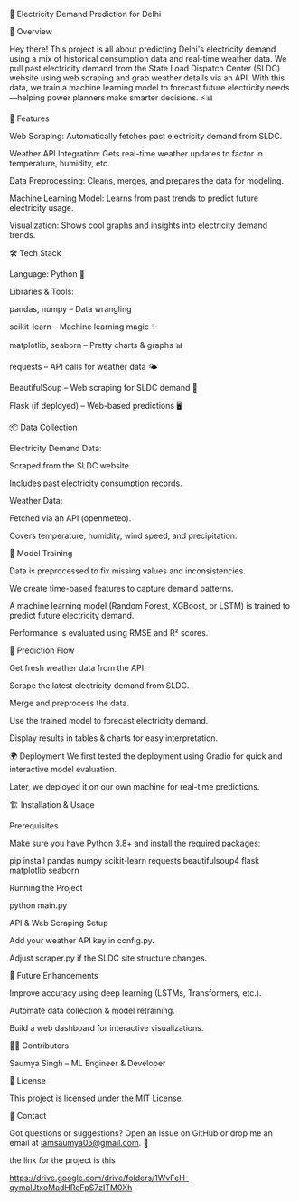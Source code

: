 🔌 Electricity Demand Prediction for Delhi

🌟 Overview

Hey there! This project is all about predicting Delhi's electricity demand using a mix of historical consumption data and real-time weather data. We pull past electricity demand from the State Load Dispatch Center (SLDC) website using web scraping and grab weather details via an API. With this data, we train a machine learning model to forecast future electricity needs—helping power planners make smarter decisions. ⚡📊

🚀 Features

Web Scraping: Automatically fetches past electricity demand from SLDC.

Weather API Integration: Gets real-time weather updates to factor in temperature, humidity, etc.

Data Preprocessing: Cleans, merges, and prepares the data for modeling.

Machine Learning Model: Learns from past trends to predict future electricity usage.

Visualization: Shows cool graphs and insights into electricity demand trends.

🛠 Tech Stack

Language: Python 🐍

Libraries & Tools:

pandas, numpy – Data wrangling

scikit-learn – Machine learning magic ✨

matplotlib, seaborn – Pretty charts & graphs 📊

requests – API calls for weather data 🌤

BeautifulSoup – Web scraping for SLDC demand 📡

Flask (if deployed) – Web-based predictions 🖥

📦 Data Collection

Electricity Demand Data:

Scraped from the SLDC website.

Includes past electricity consumption records.

Weather Data:

Fetched via an API (openmeteo).

Covers temperature, humidity, wind speed, and precipitation.

🧠 Model Training

Data is preprocessed to fix missing values and inconsistencies.

We create time-based features to capture demand patterns.

A machine learning model (Random Forest, XGBoost, or LSTM) is trained to predict future electricity demand.

Performance is evaluated using RMSE and R² scores.

🔮 Prediction Flow

Get fresh weather data from the API.

Scrape the latest electricity demand from SLDC.

Merge and preprocess the data.

Use the trained model to forecast electricity demand.

Display results in tables & charts for easy interpretation.

🌍 Deployment 
We first tested the deployment using Gradio for quick and interactive model evaluation.

Later, we deployed it on our own machine for real-time predictions.

🏗 Installation & Usage

Prerequisites

Make sure you have Python 3.8+ and install the required packages:

pip install pandas numpy scikit-learn requests beautifulsoup4 flask matplotlib seaborn

Running the Project

python main.py

API & Web Scraping Setup

Add your weather API key in config.py.

Adjust scraper.py if the SLDC site structure changes.

🚀 Future Enhancements

Improve accuracy using deep learning (LSTMs, Transformers, etc.).

Automate data collection & model retraining.

Build a web dashboard for interactive visualizations.

👨‍💻 Contributors

Saumya Singh – ML Engineer & Developer

📜 License

This project is licensed under the MIT License.

📩 Contact

Got questions or suggestions? Open an issue on GitHub or drop me an email at iamsaumya05@gmail.com. 🚀


the link for the project is this 

https://drive.google.com/drive/folders/1WvFeH-qymalJtxoMadHRcFpS7zITM0Xh
